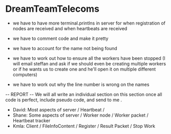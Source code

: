 DreamTeamTelecoms
=================
- we have to have more terminal.printlns in server for when registration of nodes are received and when heartbeats are received

- we have to comment code and make it pretty

- we have to account for the name not being found

- we have to work out how to ensure all the workers have been stopped (I will email steffan and ask if we should even be 
creating multiple workers or if he wants us to create one and he'll open it on multiple different computers)

- we have to work out why the line number is wrong on the names


-- REPORT -- 
We will all write an individual section on this section once all code is perfect, include pseudo code, and send to me .
- David: Most aspects of server / Heartbeat / 
- Shane: Some aspects of server / Worker node /  Worker packet / Heartbeat tracker
- Kmla: Client / FileInfoContent / Register / Result Packet / Stop Work
